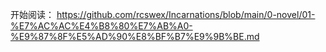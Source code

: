 开始阅读：
https://github.com/rcswex/Incarnations/blob/main/0-novel/01-%E7%AC%AC%E4%B8%80%E7%AB%A0-%E9%87%8F%E5%AD%90%E8%BF%B7%E9%9B%BE.md
